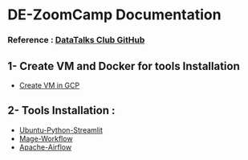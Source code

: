 # DE-ZoomCamp Documentation

### Reference : [DataTalks Club GitHub](https://github.com/DataTalksClub/data-engineering-zoomcamp/blob/main/README.md)

## 1- Create VM and Docker for tools Installation
  - [Create VM in GCP]()
## 2- Tools Installation :
  - [Ubuntu-Python-Streamlit](https://github.com/cloud1mahardianyusuf/ubuntu-python-streamlit)
  - [Mage-Workflow](https://github.com/cloud1mahardianyusuf/mage-workflow)
  - [Apache-Airflow](https://github.com/cloud1mahardianyusuf/apache-airflow)
